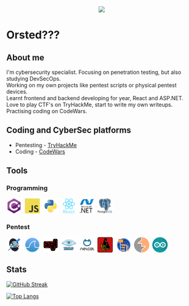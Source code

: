 <div id="header" align="center" >
  <img src="https://github.com/Orstedus/orstedus/blob/main/shell.gif?raw=true" width="400"/>
  <img src="https://komarev.com/ghpvc/?username=orstedus&style=flat-square&color=blue" alt=""/>
</div>


# Orsted???
## About me
I'm cybersecurity specialist. Focusing on penetration testing, but also studying DevSecOps. \
Working on my own projects like pentest scripts or physical pentest devices. \
Learnt frontend and backend developing for year, React and ASP.NET. \
Love to play CTF's on TryHackMe, start to write my own writeups. \
Practising coding on CodeWars.

## Coding and CyberSec platforms
- Pentesting - [TryHackMe](https://tryhackme.com/p/xxvatka)
- Coding - [CodeWars](https://www.codewars.com/users/Orstedus/stats)

## Tools
### Programming
<div>
    <img src="https://github.com/devicons/devicon/blob/master/icons/csharp/csharp-original.svg" title="C#" alt="C#" width="40" height="40"/>&nbsp;
    <img src="https://github.com/devicons/devicon/blob/master/icons/javascript/javascript-original.svg" title="JS" alt="JS" width="40" height="40"/>&nbsp;
    <img src="https://github.com/devicons/devicon/blob/master/icons/python/python-original.svg" title="Python" alt="Python" width="40" height="40"/>&nbsp;
    <img src="https://github.com/devicons/devicon/blob/master/icons/react/react-original-wordmark.svg" title="React" alt="React" width="40" height="40"/>&nbsp;
    <img src="https://github.com/devicons/devicon/blob/master/icons/dot-net/dot-net-original-wordmark.svg" title=".NET" alt=".NET" width="40" height="40"/>&nbsp;
    <img src="https://github.com/devicons/devicon/blob/master/icons/postgresql/postgresql-original-wordmark.svg" title="Python" alt="Python" width="40" height="40"/>&nbsp;
</div>

### Pentest
<div>
    <img src="https://github.com/Orstedus/orstedus/blob/main/pentest-icons/aircrack-ng.png" title="AC-NG" alt="AC-NG" width="40" height="40"/>&nbsp;
    <img src="https://github.com/Orstedus/orstedus/blob/main/pentest-icons/wireshark.png" title="Wireshark" alt="Wireshark" width="40" height="40"/>&nbsp;
    <img src="https://github.com/Orstedus/orstedus/blob/main/pentest-icons/sqlmap.png" title="SQLMap" alt="SQLMap" width="40" height="40"/>&nbsp;
    <img src="https://github.com/Orstedus/orstedus/blob/main/pentest-icons/nmap.png" title="Nmap" alt="Nmap" width="40" height="40"/>&nbsp;
    <img src="https://github.com/Orstedus/orstedus/blob/main/pentest-icons/nc.png" title="netcat" alt="netcat" width="40" height="40"/>&nbsp;
    <img src="https://github.com/Orstedus/orstedus/blob/main/pentest-icons/john.png" title="JTR" alt="JTR" width="40" height="40"/>&nbsp;
    <img src="https://github.com/Orstedus/orstedus/blob/main/pentest-icons/dirbuster.png" title="DirBuster" alt="DirBuster" width="40" height="40"/>&nbsp;
    <img src="https://github.com/Orstedus/orstedus/blob/main/pentest-icons/burpsuite.png" title="BS" alt="BS" width="40" height="40"/>&nbsp;
    <img src="https://github.com/Orstedus/orstedus/blob/main/pentest-icons/arduino.png" title="Arduino" alt="Arduino" width="40" height="40"/>&nbsp;
</div>

## Stats
[![GitHub Streak](http://github-readme-streak-stats.herokuapp.com?user=orstedus&theme=tokyonight)](https://git.io/streak-stats)

[![Top Langs](https://github-readme-stats.vercel.app/api/top-langs/?username=orstedus&layout=compact&theme=vision-friendly-dark)](https://github.com/anuraghazra/github-readme-stats)